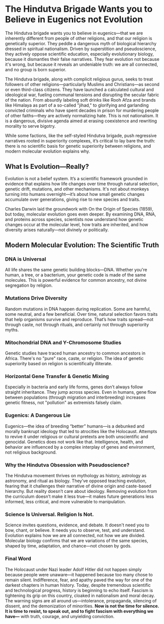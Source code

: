 # The Hindutva Brigade Wants you to Believe in Eugenics not Evolution

The Hindutva brigade wants you to believe in eugenics—that we are inherently different from people of other religions, and that our religion is genetically superior.
They peddle a dangerous myth of biological hierarchy dressed in spiritual nationalism.
Driven by superstition and pseudoscience, they actively oppose scientific education, especially evolutionary biology, because it dismantles their false narratives.
They fear evolution not because it's wrong, but because it reveals an undeniable truth: we are all connected, and no group is born superior.

The Hindutva brigade, along with complicit religious gurus, seeks to treat followers of other religions—particularly Muslims and Christians—as second or even third-class citizens.
They have launched a calculated cultural and ideological war, fueling communal tensions and disrupting the secular fabric of the nation.
From absurdly labeling soft drinks like Rooh Afza and brands like Himalaya as part of a so-called "jihad," to glorifying and garlanding convicted criminals who have spent decades in prison for murdering people of other faiths—they are actively normalizing hate.
This is not nationalism. It is a dangerous, divisive agenda aimed at erasing coexistence and rewriting morality to serve bigotry.

While some factions, like the self-styled Hindutva brigade, push regressive narratives rooted in superiority complexes, it’s critical to lay bare the truth: there is no scientific basis for genetic superiority between religions, and modern molecular evolution explains why.

## What Is Evolution—Really?

Evolution is not a belief system. It’s a scientific framework grounded in evidence that explains how life changes over time through natural selection, genetic drift, mutations, and other mechanisms. It's not about monkeys turning into humans overnight—it’s about how small genetic changes accumulate over generations, giving rise to new species and traits.

Charles Darwin laid the groundwork with On the Origin of Species (1859), but today, molecular evolution goes even deeper. By examining DNA, RNA, and proteins across species, scientists now understand how genetic changes occur at the molecular level, how traits are inherited, and how diversity arises naturally—not divinely or politically.


## Modern Molecular Evolution: The Scientific Truth

### DNA is Universal

All life shares the same genetic building blocks—DNA. Whether you're human, a tree, or a bacterium, your genetic code is made of the same molecules. This is powerful evidence for common ancestry, not divine segregation by religion.

### Mutations Drive Diversity

Random mutations in DNA happen during replication. Some are harmful, some neutral, and a few beneficial. Over time, natural selection favors traits that help organisms survive and reproduce. That’s how traits spread—not through caste, not through rituals, and certainly not through superiority myths.

### Mitochondrial DNA and Y-Chromosome Studies

Genetic studies have traced human ancestry to common ancestors in Africa. There's no "pure" race, caste, or religion. The idea of genetic superiority based on religion is scientifically illiterate.

### Horizontal Gene Transfer & Genetic Mixing

Especially in bacteria and early life forms, genes don’t always follow straight inheritance. They jump across species. Even in humans, gene flow between populations (through migration and interbreeding) increases genetic fitness, not "pollution" as extremists falsely claim.

### Eugenics: A Dangerous Lie

Eugenics—the idea of breeding “better” humans—is a debunked and morally bankrupt ideology that led to atrocities like the Holocaust. Attempts to revive it under religious or cultural pretexts are both unscientific and genocidal. Genetics does not work like that. Intelligence, health, and behavior are influenced by a complex interplay of genes and environment, not religious background.


### Why the Hindutva Obsession with Pseudoscience?

The Hindutva movement thrives on mythology as history, astrology as astronomy, and ritual as biology. They’ve opposed teaching evolution, fearing that it challenges their narrative of divine origin and caste-based hierarchy. But reality doesn’t care about ideology. Removing evolution from the curriculum doesn’t make it less true—it makes future generations less informed, less critical, and more vulnerable to manipulation.

### Science Is Universal. Religion Is Not.

Science invites questions, evidence, and debate. It doesn't need you to bow, chant, or believe. It needs you to observe, test, and understand. Evolution explains how we are all connected, not how we are divided. Molecular biology confirms that we are variations of the same species, shaped by time, adaptation, and chance—not chosen by gods.

### Final Word

The Holocaust under Nazi leader Adolf Hitler did not happen simply because people were unaware—it happened because too many chose to remain silent. Indifference, fear, and apathy paved the way for one of the darkest chapters in human history. Today, despite tremendous scientific and technological progress, history is beginning to echo itself. Fascism is tightening its grip on this country, cloaked in nationalism and moral decay. The warning signs are all around us—intolerance, propaganda, silencing of dissent, and the demonization of minorities. **Now is not the time for silence. It is time to resist, to speak out, and to fight fascism with everything we have—** with truth, courage, and unyielding conviction.
